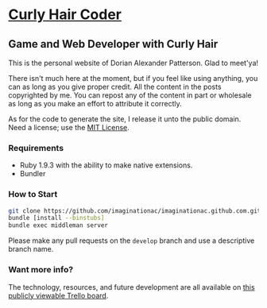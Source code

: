 [Curly Hair Coder](https://dorianpatterson.com)
========================

Game and Web Developer with Curly Hair
--------------------------------------

This is the personal website of Dorian Alexander Patterson. Glad to meet'ya!

There isn't much here at the moment, but if you feel like using anything, you
can as long as you give proper credit.  All the content in the posts copyrighted
by me. You can repost any of the content in part or wholesale as long as you
make an effort to attribute it correctly.

As for the code to generate the site, I release it unto the public domain. Need
a license; use the [MIT License](LICENSE).

### Requirements

- Ruby 1.9.3 with the ability to make native extensions.
- Bundler

### How to Start

```sh
git clone https://github.com/imaginationac/imaginationac.github.com.git
bundle [install --binstubs]
bundle exec middleman server
```

Please make any pull requests on the `develop` branch and use a descriptive
branch name.

### Want more info?

The technology, resources, and future development are all available on
[this publicly viewable Trello board](https://trello.com/b/dAENVNVU).
